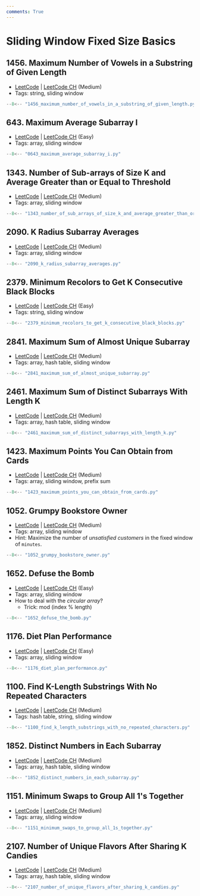 ```yaml
---
comments: True
---
```


# Sliding Window Fixed Size Basics

## 1456. Maximum Number of Vowels in a Substring of Given Length

-   [LeetCode](https://leetcode.com/problems/maximum-number-of-vowels-in-a-substring-of-given-length/) | [LeetCode CH](https://leetcode.cn/problems/maximum-number-of-vowels-in-a-substring-of-given-length/) (Medium)
-   Tags: string, sliding window

```python title="1456. Maximum Number of Vowels in a Substring of Given Length"
--8<-- "1456_maximum_number_of_vowels_in_a_substring_of_given_length.py"
```

## 643. Maximum Average Subarray I

-   [LeetCode](https://leetcode.com/problems/maximum-average-subarray-i/) | [LeetCode CH](https://leetcode.cn/problems/maximum-average-subarray-i/) (Easy)
-   Tags: array, sliding window

```python title="643. Maximum Average Subarray I"
--8<-- "0643_maximum_average_subarray_i.py"
```

## 1343. Number of Sub-arrays of Size K and Average Greater than or Equal to Threshold

-   [LeetCode](https://leetcode.com/problems/number-of-sub-arrays-of-size-k-and-average-greater-than-or-equal-to-threshold/) | [LeetCode CH](https://leetcode.cn/problems/number-of-sub-arrays-of-size-k-and-average-greater-than-or-equal-to-threshold/) (Medium)
-   Tags: array, sliding window

```python title="1343. Number of Sub-arrays of Size K and Average Greater than or Equal to Threshold"
--8<-- "1343_number_of_sub_arrays_of_size_k_and_average_greater_than_or_equal_to_threshold.py"
```

## 2090. K Radius Subarray Averages

-   [LeetCode](https://leetcode.com/problems/k-radius-subarray-averages/) | [LeetCode CH](https://leetcode.cn/problems/k-radius-subarray-averages/) (Medium)
-   Tags: array, sliding window

```python title="2090. K Radius Subarray Averages"
--8<-- "2090_k_radius_subarray_averages.py"
```

## 2379. Minimum Recolors to Get K Consecutive Black Blocks

-   [LeetCode](https://leetcode.com/problems/minimum-recolors-to-get-k-consecutive-black-blocks/) | [LeetCode CH](https://leetcode.cn/problems/minimum-recolors-to-get-k-consecutive-black-blocks/) (Easy)
-   Tags: string, sliding window

```python title="2379. Minimum Recolors to Get K Consecutive Black Blocks"
--8<-- "2379_minimum_recolors_to_get_k_consecutive_black_blocks.py"
```

## 2841. Maximum Sum of Almost Unique Subarray

-   [LeetCode](https://leetcode.com/problems/maximum-sum-of-almost-unique-subarray/) | [LeetCode CH](https://leetcode.cn/problems/maximum-sum-of-almost-unique-subarray/) (Medium)
-   Tags: array, hash table, sliding window

```python title="2841. Maximum Sum of Almost Unique Subarray"
--8<-- "2841_maximum_sum_of_almost_unique_subarray.py"
```

## 2461. Maximum Sum of Distinct Subarrays With Length K

-   [LeetCode](https://leetcode.com/problems/maximum-sum-of-distinct-subarrays-with-length-k/) | [LeetCode CH](https://leetcode.cn/problems/maximum-sum-of-distinct-subarrays-with-length-k/) (Medium)
-   Tags: array, hash table, sliding window

```python title="2461. Maximum Sum of Distinct Subarrays With Length K"
--8<-- "2461_maximum_sum_of_distinct_subarrays_with_length_k.py"
```

## 1423. Maximum Points You Can Obtain from Cards

-   [LeetCode](https://leetcode.com/problems/maximum-points-you-can-obtain-from-cards/) | [LeetCode CH](https://leetcode.cn/problems/maximum-points-you-can-obtain-from-cards/) (Medium)
-   Tags: array, sliding window, prefix sum

```python title="1423. Maximum Points You Can Obtain from Cards"
--8<-- "1423_maximum_points_you_can_obtain_from_cards.py"
```

## 1052. Grumpy Bookstore Owner

-   [LeetCode](https://leetcode.com/problems/grumpy-bookstore-owner/) | [LeetCode CH](https://leetcode.cn/problems/grumpy-bookstore-owner/) (Medium)
-   Tags: array, sliding window
-   Hint: Maximize the number of _unsatisfied customers_ in the fixed window of `minutes`.

```python title="1052. Grumpy Bookstore Owner"
--8<-- "1052_grumpy_bookstore_owner.py"
```

## 1652. Defuse the Bomb

-   [LeetCode](https://leetcode.com/problems/defuse-the-bomb/) | [LeetCode CH](https://leetcode.cn/problems/defuse-the-bomb/) (Easy)
-   Tags: array, sliding window
-   How to deal with the _circular array_?
    -   Trick: mod (index % length)

```python title="1652. Defuse the Bomb"
--8<-- "1652_defuse_the_bomb.py"
```

## 1176. Diet Plan Performance

-   [LeetCode](https://leetcode.com/problems/diet-plan-performance/) | [LeetCode CH](https://leetcode.cn/problems/diet-plan-performance/) (Easy)
-   Tags: array, sliding window

```python title="1176. Diet Plan Performance"
--8<-- "1176_diet_plan_performance.py"
```

## 1100. Find K-Length Substrings With No Repeated Characters

-   [LeetCode](https://leetcode.com/problems/find-k-length-substrings-with-no-repeated-characters/) | [LeetCode CH](https://leetcode.cn/problems/find-k-length-substrings-with-no-repeated-characters/) (Medium)
-   Tags: hash table, string, sliding window

```python title="1100. Find K-Length Substrings With No Repeated Characters"
--8<-- "1100_find_k_length_substrings_with_no_repeated_characters.py"
```

## 1852. Distinct Numbers in Each Subarray

-   [LeetCode](https://leetcode.com/problems/distinct-numbers-in-each-subarray/) | [LeetCode CH](https://leetcode.cn/problems/distinct-numbers-in-each-subarray/) (Medium)
-   Tags: array, hash table, sliding window

```python title="1852. Distinct Numbers in Each Subarray"
--8<-- "1852_distinct_numbers_in_each_subarray.py"
```

## 1151. Minimum Swaps to Group All 1's Together

-   [LeetCode](https://leetcode.com/problems/minimum-swaps-to-group-all-1s-together/) | [LeetCode CH](https://leetcode.cn/problems/minimum-swaps-to-group-all-1s-together/) (Medium)
-   Tags: array, sliding window

```python title="1151. Minimum Swaps to Group All 1's Together"
--8<-- "1151_minimum_swaps_to_group_all_1s_together.py"
```

## 2107. Number of Unique Flavors After Sharing K Candies

-   [LeetCode](https://leetcode.com/problems/number-of-unique-flavors-after-sharing-k-candies/) | [LeetCode CH](https://leetcode.cn/problems/number-of-unique-flavors-after-sharing-k-candies/) (Medium)
-   Tags: array, hash table, sliding window

```python title="2107. Number of Unique Flavors After Sharing K Candies"
--8<-- "2107_number_of_unique_flavors_after_sharing_k_candies.py"
```
